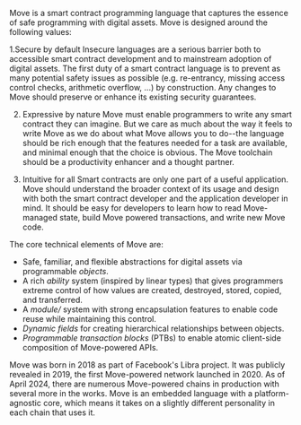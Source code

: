 Move is a smart contract programming language that captures the essence of safe programming with digital assets. Move is designed around the following values:

1.Secure by default
Insecure languages are a serious barrier both to accessible smart contract development and to mainstream adoption of digital assets. The first duty of a smart contract language is to prevent as many potential safety issues as possible (e.g. re-entrancy, missing access control checks, arithmetic overflow, ...) by construction. Any changes to Move should preserve or enhance its existing security guarantees.

2. Expressive by nature
Move must enable programmers to write any smart contract they can imagine. But we care as much about the way it feels to write Move as we do about what Move allows you to do--the language should be rich enough that the features needed for a task are available, and minimal enough that the choice is obvious. The Move toolchain should be a productivity enhancer and a thought partner.

3. Intuitive for all
Smart contracts are only one part of a useful application. Move should understand the broader context of its usage and design with both the smart contract developer and the application developer in mind. It should be easy for developers to learn how to read Move-managed state, build Move powered transactions, and write new Move code.

The core technical elements of Move are:

- Safe, familiar, and flexible abstractions for digital assets via programmable *objects*.
- A rich *ability* system (inspired by linear types) that gives programmers extreme control of how values are created, destroyed, stored, copied, and transferred.
- A *module/* system with strong encapsulation features to enable code reuse while maintaining this control.
- *Dynamic fields* for creating hierarchical relationships between objects.
- *Programmable transaction blocks* (PTBs) to enable atomic client-side composition of Move-powered APIs.

Move was born in 2018 as part of Facebook's Libra project. It was publicly revealed in 2019, the first Move-powered network launched in 2020. As of April 2024, there are numerous Move-powered chains in production with several more in the works. Move is an embedded language with a platform-agnostic core, which means it takes on a slightly different personality in each chain that uses it.

